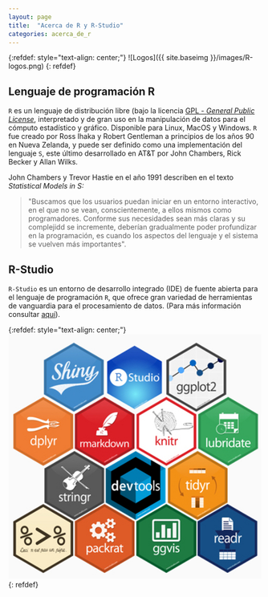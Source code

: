 ```yaml
---
layout: page
title:  "Acerca de R y R-Studio"
categories: acerca_de_r
---
```


{:refdef: style="text-align: center;"}
![Logos]({{ site.baseimg }}/images/R-logos.png)
{: refdef}

## Lenguaje de programación R

`R` es un lenguaje de distribución libre (bajo la licencia [GPL - *General Public License*](https://en.wikipedia.org/wiki/GNU_General_Public_License), interpretado y de gran uso en la manipulación de datos para el cómputo estadístico y gráfico. Disponible para Linux, MacOS y Windows. `R` fue creado por Ross Ihaka y Robert Gentleman a principios de los años 90 en Nueva Zelanda, y puede ser definido como una implementación del lenguaje `S`, este último desarrollado en AT&T por John Chambers, Rick Becker y Allan Wilks.

 John Chambers y Trevor Hastie en el año 1991 describen en el texto *Statistical Models in S:* 

> "Buscamos que los usuarios puedan iniciar en un entorno interactivo, en el que no se vean, conscientemente, a ellos mismos como programadores. Conforme sus necesidades sean más claras y su complejidd se incremente, deberían gradualmente poder profundizar en la programación, es cuando los aspectos del lenguaje y el sistema se vuelven más importantes".


## R-Studio

`R-Studio` es un entorno de desarrollo integrado (IDE) de fuente abierta para el lenguaje de programación `R`, que ofrece gran variedad de herramientas de vanguardia para el procesamiento de datos. (Para más información consultar [aquí](https://www.rstudio.com/)). 

{:refdef: style="text-align: center;"}
[![Componentes](/images/componentes.jpeg)](https://www.rstudio.com/about/gear/)
{: refdef}

